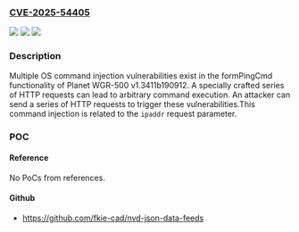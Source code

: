 ### [CVE-2025-54405](https://cve.mitre.org/cgi-bin/cvename.cgi?name=CVE-2025-54405)
![](https://img.shields.io/static/v1?label=Product&message=WGR-500&color=blue)
![](https://img.shields.io/static/v1?label=Version&message=v1.3411b190912%20&color=brightgreen)
![](https://img.shields.io/static/v1?label=Vulnerability&message=CWE-78%3A%20Improper%20Neutralization%20of%20Special%20Elements%20used%20in%20an%20OS%20Command%20('OS%20Command%20Injection')&color=brightgreen)

### Description

Multiple OS command injection vulnerabilities exist in the formPingCmd functionality of Planet WGR-500 v1.3411b190912. A specially crafted series of HTTP requests can lead to arbitrary command execution. An attacker can send a series of HTTP requests to trigger these vulnerabilities.This command injection is related to the `ipaddr` request parameter.

### POC

#### Reference
No PoCs from references.

#### Github
- https://github.com/fkie-cad/nvd-json-data-feeds

